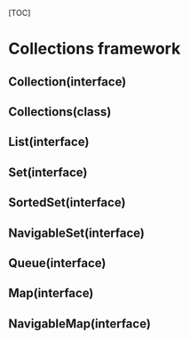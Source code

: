 
[TOC]

# Collections framework

## Collection(interface)
## Collections(class)
## List(interface)
## Set(interface)
## SortedSet(interface)
## NavigableSet(interface)
## Queue(interface)
## Map(interface)
## NavigableMap(interface)

